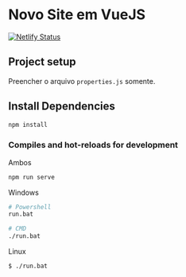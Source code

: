 # Novo Site em VueJS

[![Netlify Status](https://api.netlify.com/api/v1/badges/431e5f3b-bc24-48ff-bcc4-3b75cc616d46/deploy-status)](https://app.netlify.com/sites/silv4b/deploys)

## Project setup  

Preencher o arquivo `properties.js` somente.

## Install Dependencies  

```bash
npm install
```

### Compiles and hot-reloads for development  

Ambos

```bash
npm run serve
```

Windows

```bash
# Powershell
run.bat

# CMD
./run.bat
```

Linux

```bash
$ ./run.bat
```
